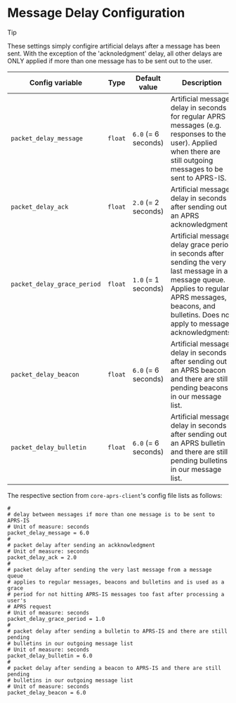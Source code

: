 # Message Delay Configuration

> [!TIP]
> These settings simply configire artificial delays after a message has been sent. With the exception of the 'acknoledgment' delay, all other delays are ONLY applied if more than one message has to be sent out to the user.

| Config variable             | Type    | Default value        | Description                                                                                                                                                                                                   |
|-----------------------------|---------|----------------------|---------------------------------------------------------------------------------------------------------------------------------------------------------------------------------------------------------------|
| `packet_delay_message`      | `float` | `6.0`  (= 6 seconds) | Artificial message delay in seconds for regular APRS messages (e.g. responses to the user). Applied when there are still outgoing messages to be sent to APRS-IS.                                             |
| `packet_delay_ack`          | `float` | `2.0`  (= 2 seconds) | Artificial message delay in seconds after sending out an APRS acknowledgment                                                                                                                                  |
| `packet_delay_grace_period` | `float` | `1.0`  (= 1 seconds) | Artificial message delay grace period in seconds after sending the very last message in a message queue. Applies to regular APRS messages, beacons, and bulletins. Does not apply to message acknowledgments. |
| `packet_delay_beacon`       | `float` | `6.0`  (= 6 seconds) | Artificial message delay in seconds after sending out an APRS beacon and there are still pending beacons in our message list.                                                                                 |
| `packet_delay_bulletin`     | `float` | `6.0`  (= 6 seconds) | Artificial message delay in seconds after sending out an APRS bulletin and there are still pending bulletins in our message list.                                                                             |

The respective section from `core-aprs-client`'s config file lists as follows:

```
#
# delay between messages if more than one message is to be sent to APRS-IS
# Unit of measure: seconds
packet_delay_message = 6.0
#
# packet delay after sending an ackknowledgment
# Unit of measure: seconds
packet_delay_ack = 2.0
#
# packet delay after sending the very last message from a message queue
# applies to regular messages, beacons and bulletins and is used as a grace
# period for not hitting APRS-IS messages too fast after processing a user's
# APRS request
# Unit of measure: seconds
packet_delay_grace_period = 1.0
#
# packet delay after sending a bulletin to APRS-IS and there are still pending
# bulletins in our outgoing message list
# Unit of measure: seconds
packet_delay_bulletin = 6.0
#
# packet delay after sending a beacon to APRS-IS and there are still pending
# bulletins in our outgoing message list
# Unit of measure: seconds
packet_delay_beacon = 6.0
```
